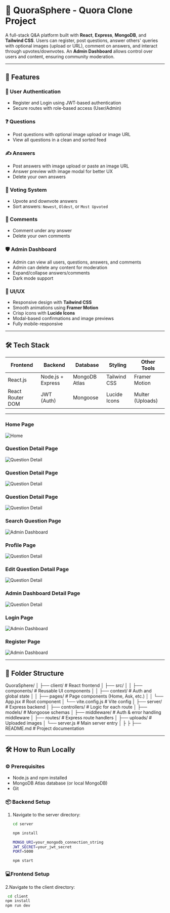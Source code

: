 # 🧠 QuoraSphere - Quora Clone Project

A full-stack Q&A platform built with **React**, **Express**, **MongoDB**, and **Tailwind CSS**. Users can register, post questions, answer others' queries with optional images (upload or URL), comment on answers, and interact through upvotes/downvotes. An **Admin Dashboard** allows control over users and content, ensuring community moderation.

---



## 🚀 Features

### 👥 User Authentication
- Register and Login using JWT-based authentication
- Secure routes with role-based access (User/Admin)

### ❓ Questions
- Post questions with optional image upload or image URL
- View all questions in a clean and sorted feed

### ✍️ Answers
- Post answers with image upload or paste an image URL
- Answer preview with image modal for better UX
- Delete your own answers

### 🔼 Voting System
- Upvote and downvote answers
- Sort answers: `Newest`, `Oldest`, or `Most Upvoted`

### 💬 Comments
- Comment under any answer
- Delete your own comments

### 🛡️ Admin Dashboard
- Admin can view all users, questions, answers, and comments
- Admin can delete any content for moderation
- Expand/collapse answers/comments
- Dark mode support

### 🎨 UI/UX
- Responsive design with **Tailwind CSS**
- Smooth animations using **Framer Motion**
- Crisp icons with **Lucide Icons**
- Modal-based confirmations and image previews
- Fully mobile-responsive

---

## 🛠️ Tech Stack

| Frontend         | Backend         | Database     | Styling        | Other Tools    |
|------------------|------------------|--------------|----------------|----------------|
| React.js         | Node.js + Express| MongoDB Atlas| Tailwind CSS   | Framer Motion  |
| React Router DOM | JWT (Auth)       | Mongoose     | Lucide Icons   | Multer (Uploads)|

---




### Home Page
![Home](./Screenshots/home.png)

### Question Detail Page
![Question Detail](./Screenshots/detail-1.png)

### Question Detail Page
![Question Detail](./Screenshots/detail-2.png)

### Question Detail Page
![Question Detail](./Screenshots/detail-3.png)

### Search Question Page
![Admin Dashboard](./Screenshots/search.png)

### Profile Page
![Question Detail](./Screenshots/profile.png)

### Edit Question Detail Page
![Question Detail](./Screenshots/edit.png)

### Admin Dashboard Detail Page
![Question Detail](./Screenshots/admin.png)

### Login Page
![Admin Dashboard](./Screenshots/login.png)

### Register Page
![Admin Dashboard](./Screenshots/register.png)

---

## 🧪 Folder Structure
QuoraSphere/
│
├── client/ # React frontend
│ ├── src/
│ │ ├── components/ # Reusable UI components
│ │ ├── context/ # Auth and global state
│ │ ├── pages/ # Page components (Home, Ask, etc.)
│ │ └── App.jsx # Root component
│ └── vite.config.js # Vite config
│
├── server/ # Express backend
│ ├── controllers/ # Logic for each route
│ ├── models/ # Mongoose schemas
│ ├── middleware/ # Auth & error handling middleware
│ ├── routes/ # Express route handlers
│ ├── uploads/ # Uploaded images
│ └── server.js # Main server entry
│
├
├
├── README.md # Project documentation

---

## 🛠️ How to Run Locally

### ⚙️ Prerequisites

- Node.js and npm installed
- MongoDB Atlas database (or local MongoDB)
- Git

### 📦 Backend Setup

1. Navigate to the server directory:
   ```bash
   cd server
   
   npm install

   MONGO_URI=your_mongodb_connection_string
   JWT_SECRET=your_jwt_secret
   PORT=5000

   npm start
   ```

 ### 💻Frontend Setup

 2.Navigate to the client directory:
   ```bash
    cd client
   npm install
   npm run dev
   ```
